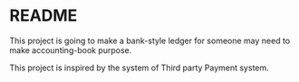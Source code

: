 

# README

This project is going to make a bank-style ledger for someone may need to make accounting-book purpose.


This project is inspired by the system of Third party Payment system.
